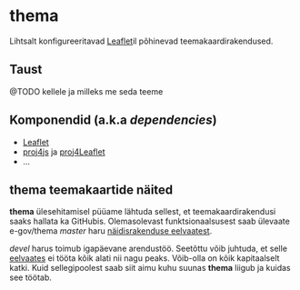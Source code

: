 # thema
Lihtsalt konfigureeritavad [Leaflet](http://leafletjs.com/)il põhinevad
teemakaardirakendused.

## Taust
@TODO kellele ja milleks me seda teeme

## Komponendid (a.k.a _dependencies_)
- [Leaflet](https://github.com/Leaflet/Leaflet)
- [proj4js](https://github.com/proj4js/proj4js) ja
[proj4Leaflet](https://github.com/kartena/Proj4Leaflet)
- ...

## thema teemakaartide näited
**thema** ülesehitamisel püüame lähtuda sellest, et teemakaardirakendusi saaks hallata ka GitHubis. Olemasolevast funktsionaalsusest saab ülevaate e-gov/thema _master_ haru [näidisrakenduse eelvaatest](https://e-gov.github.io/thema/kaart/thema/). 

_devel_ harus toimub igapäevane arendustöö. Seetõttu võib juhtuda, et selle [eelvaates](http://htmlpreview.github.io/?https://github.com/e-gov/thema/blob/devel/kaart/thema/index.html) ei tööta kõik alati nii nagu peaks. Võib-olla on kõik kapitaalselt katki. Kuid sellegipoolest saab siit aimu kuhu suunas **thema** liigub ja kuidas see töötab.
